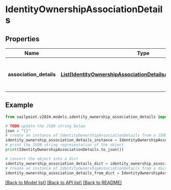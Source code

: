# IdentityOwnershipAssociationDetails


## Properties

Name | Type | Description | Notes
------------ | ------------- | ------------- | -------------
**association_details** | [**List[IdentityOwnershipAssociationDetailsAssociationDetailsInner]**](IdentityOwnershipAssociationDetailsAssociationDetailsInner.md) | list of all the resource associations for the identity | [optional] 

## Example

```python
from sailpoint.v2024.models.identity_ownership_association_details import IdentityOwnershipAssociationDetails

# TODO update the JSON string below
json = "{}"
# create an instance of IdentityOwnershipAssociationDetails from a JSON string
identity_ownership_association_details_instance = IdentityOwnershipAssociationDetails.from_json(json)
# print the JSON string representation of the object
print(IdentityOwnershipAssociationDetails.to_json())

# convert the object into a dict
identity_ownership_association_details_dict = identity_ownership_association_details_instance.to_dict()
# create an instance of IdentityOwnershipAssociationDetails from a dict
identity_ownership_association_details_from_dict = IdentityOwnershipAssociationDetails.from_dict(identity_ownership_association_details_dict)
```
[[Back to Model list]](../README.md#documentation-for-models) [[Back to API list]](../README.md#documentation-for-api-endpoints) [[Back to README]](../README.md)


